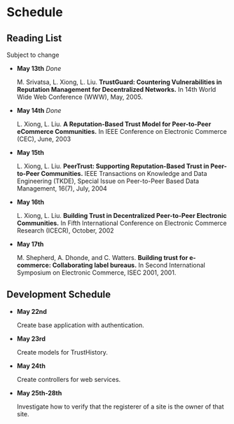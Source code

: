 # Schedule

## Reading List
Subject to change

-   **May 13th** *Done*

    M. Srivatsa, L. Xiong, L. Liu. **TrustGuard: Countering Vulnerabilities in Reputation Management for Decentralized Networks.** In 14th World Wide Web Conference (WWW), May, 2005.
    
-   **May 14th** *Done*

    L. Xiong, L. Liu. **A Reputation-Based Trust Model for Peer-to-Peer eCommerce Communities.** In IEEE Conference on Electronic Commerce (CEC), June, 2003
    
-   **May 15th**

    L. Xiong, L. Liu. **PeerTrust: Supporting Reputation-Based Trust in Peer-to-Peer Communities.** IEEE Transactions on Knowledge and Data Engineering (TKDE), Special Issue on Peer-to-Peer Based Data Management, 16(7), July, 2004
    
-   **May 16th**

    L. Xiong, L. Liu. **Building Trust in Decentralized Peer-to-Peer Electronic Communities.** In Fifth International Conference on Electronic Commerce Research (ICECR), October, 2002
    
-   **May 17th**

    M. Shepherd, A. Dhonde, and C. Watters. **Building trust for e-commerce: Collaborating label bureaus.** In Second International Symposium on Electronic Commerce, ISEC 2001, 2001.

## Development Schedule

-   **May 22nd**

    Create base application with authentication.
    
-   **May 23rd**

    Create models for TrustHistory.
    
-   **May 24th**

    Create controllers for web services.
    
-   **May 25th-28th**

    Investigate how to verify that the registerer of a site is the owner of that site.   